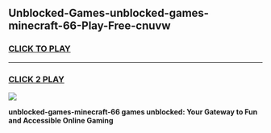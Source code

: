 
## Unblocked-Games-unblocked-games-minecraft-66-Play-Free-cnuvw
<h3>
<a href="https://premium76.site?title=unblocked-games-minecraft-66&ref=19M">CLICK TO PLAY</a></h3>
<hr>

<h3>
<a href="https://premium76.site?title=unblocked-games-minecraft-66&ref=19M">CLICK 2 PLAY</a>
  
</h3>

<a href="https://premium76.site?title=unblocked-games-minecraft-66&ref=19M"><img src="https://clearcache.store/games.png"></a>


**unblocked-games-minecraft-66 games unblocked: Your Gateway to Fun and Accessible Online Gaming**
